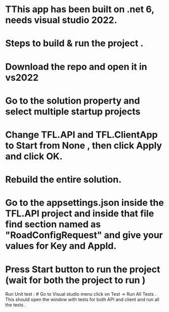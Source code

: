 # TThis app has been built on .net 6, needs visual studio 2022.

# Steps to build & run the project .
  # Download the repo and open it in vs2022
  # Go to the solution property and select multiple startup projects 
  # Change TFL.API and TFL.ClientApp to Start from None , then click Apply and click OK.
  # Rebuild the entire solution.  
  # Go to the appsettings.json inside the TFL.API project and inside that file find section named as "RoadConfigRequest" and give your values for Key and AppId.
  # Press Start button to run the project (wait for both the project to run )
  
  Run Unit test :
     # Go to Visual studio menu click on Test -> Run All Tests . This should open the window with tests for both API and client and run all the tests . 
